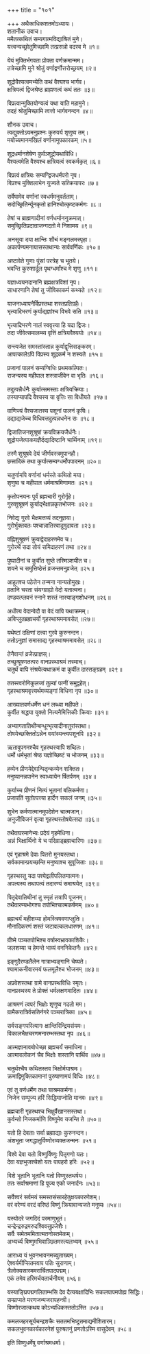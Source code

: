 +++
title = "१०१"

+++
अथैकाधिकशतमोऽध्यायः।  
शतानीक उवाच।  
ममैतत्कथितं सम्यगात्मविद्याश्रितं मुने।  
यत्त्वन्यच्छ्रोतुमिच्छामि तत्प्रसन्नो वदस्व मे ॥१॥

येयं मुक्तिर्भगवता प्रोक्ता वर्णक्रमान्मम।  
तत्रेच्छामि मुने श्रोतुं वर्णाद्वर्णोत्तरोच्छ्रयम् ॥२॥

शूद्रोवैश्यत्वमभ्येति कथं वैश्यश्च भार्गव।  
क्षत्रियत्वं द्विजश्रेष्ठ ब्राह्मणत्वं कथं ततः ॥३॥

विप्रत्वान्मुक्तियोग्यत्वं यथा याति महामुने।  
तदहं श्रोतुमिच्छामि त्वत्तो भार्गवनन्दन ॥४॥

शौनक उवाच।  
त्वद्युक्तोऽयमनुप्रश्नः कुरुवर्य शृणुष्व तम्।  
मयोच्यमानमखिलं वर्णानामुपकारकम् ॥५॥

शूद्रधर्मानशेषेण कुर्वञ्शूद्रोयथाविधि।  
वैश्यत्वमेति वैश्यश्च क्षत्रियत्वं स्वकर्मकृत् ॥६॥

विप्रत्वं क्षत्रियः सम्यग्द्विजधर्मपरो नृप।  
विप्रश्च मुक्तिलाभेन युज्यते सत्क्रियापरः ॥७॥

सर्वेषामेव वर्णानां स्वधर्ममनुवर्तताम्।  
सदोच्छ्रितिर्न्यूनकृतो हानिश्चोत्कृष्टकर्मणः ॥८॥

तेषां च ब्राह्मणादीनां वर्णधर्माननुक्रमात्।  
समुच्छ्रितिप्रदान्राजन्गदतो मे निशामय ॥९॥

अनसूया दया क्षान्तिः शौचं मङ्गलमस्पृहा।  
अकार्पण्यमनायासस्तथान्यः सार्ववर्णिकः ॥१०॥

अष्टावेते गुणाः पुंसां परत्रेह च भूतये।  
भवन्ति कुरुशार्दूल पृथग्धर्मांश्च मे शृणु ॥११॥

यज्ञाध्ययनदानानि ब्रह्मक्षत्रविशां नृप।  
साधारणानि तेषां तु जीविकाकर्म कथ्यते ॥१२॥

याजनाध्यापनैर्विप्रस्तथा शस्तप्रतिग्रहैः।  
भृत्यादिभरणं कुर्याद्यज्ञांश्च विभवे सति ॥१३॥

भृत्यादिभरणे नालं स्ववृत्त्या हि यदा द्विजः।  
तदा जीवेत्समालम्ब्य वृत्तिं क्षत्रियवैश्ययोः ॥१४॥

सन्त्यजेत समस्तांस्तान्न कुर्याद्वृत्तिसङ्करम्।  
आपत्कालेऽपि विप्रस्य शूद्रकर्म न शस्यते ॥१५॥

प्रजानां पालनं सम्यग्विधिः प्रथमकल्पितः।  
राजन्यस्य महीपाल शस्त्राजीवेन वा भृतिः ॥१६॥

तदुत्पन्नैर्धनैः कुर्यात्समस्ताः क्षत्रियक्रियाः।  
तस्याप्यापदि वैश्यस्य या वृत्तिः सा विधीयते ॥१७॥

वाणिज्यं वैश्यजातस्य पशूनां पालनं कृषिः।  
दद्याद्यजेच्च विधिवत्तदुत्पन्नधनेन सः ॥१८॥

द्विजातिजनशुश्रूषां क्रयविक्रयजैर्धनैः।  
शूद्रोयजेत्पाकयज्ञैर्दद्यादिष्टानि चार्थिनाम् ॥१९॥

तस्मै शुश्रूषवे देयं जीर्णवस्त्रमुपानहौ।  
छत्त्रादिकं तथा कुर्यात्सम्यग्धर्मोपपादनम् ॥२०॥

चतुर्णामपि वर्णानां धर्मस्ते कथितो मया।  
शृणुष्व च महीपाल धर्ममाश्रमिणामतः ॥२१॥

कृतोपनयनः पूर्वं ब्रह्मचारी गुरोर्गृहे।  
गुरुशुश्रूषणं कुर्याद्भैक्षान्नकृतभोजनः ॥२२॥

निवेद्य गुरवे भैक्षमत्तव्यं तदनुज्ञया।  
गुरोर्भुक्तवतः पश्चान्नातिस्वादुमुदावता ॥२३॥

वह्निशुश्रूषणं क्रुयाद्वेदाहरणमेव च।  
गुरोरर्थे सदा तोयं समिदाहरणं तथा ॥२४॥

पुष्पादीनां च कुर्वीत सुप्ते तस्मिञ्शयीत च।  
शयने च समुत्तिष्ठेत्तं व्रजन्तमनुव्रजेत् ॥२५॥

आहूतश्च पठेत्तेन तन्मना नान्यतोमुखः।  
व्रतानि चरता संयग्ग्राह्यो वेदो यतात्मना।  
दण्डवत्प्लवनं स्नाने शस्तं नास्याङ्गशोधनम् ॥२६॥

अधीत्य वेदान्वेदौ वा वेदं वापि यथाक्रमम्।  
अविप्लुतब्रह्मचर्यो गृहस्थाश्रममावसेत् ॥२७॥

यथेष्टां दक्षिणां दत्त्वा गुरवे कुरुनन्दन।  
ततोऽनुज्ञां समासाद्य गृहस्थाश्रममावसेत् ॥२८॥

तेनैवान्तं व्रजेत्प्राज्ञस्।  
तच्छुश्रूषणतत्परः वानप्रस्थाश्रमं तस्माच्।  
चतुर्थं वापि संश्रयेत्यथाक्रमं वा कुर्वीत दारसङ्ग्रहम् ॥२९॥

ततस्त्वरोगिकुलजां तुल्यां पत्नीं समुद्वहेत्।  
गृहस्थाश्रमवृत्त्यर्थमव्यङ्गां विधिना नृप ॥३०॥

आख्यातवर्णधर्मेण धनं लब्ध्वा महीपते।  
कुर्वीत श्रद्धया युक्तो नित्यनैमित्तिकीः क्रियाः ॥३१॥

अभ्यागतातिथीन्बन्धून्भृत्यादीनातुरांस्तथा।  
तोषयेच्छक्तितोऽन्नेन वयांस्यन्त्यपशूनपि ॥३२॥

ऋतावुपगमश्चैव गृहस्थस्यापि शब्दितः।  
धर्मो धर्मभृतां श्रेष्ठ यज्ञोच्छिष्टं च भोजनम् ॥३३॥

हव्येन प्रीणयेद्देवान्पितृन्कव्येन शक्तितः।  
मनुष्यानन्नपानेन स्वाध्यायेन र्षितर्पणम् ॥३४॥

कुर्याच्च प्रीणनं नित्यं भूतानां बलिकर्मणा।  
प्रजापतिं सुतोत्पत्त्या हार्देन सकलं जनम् ॥३५॥

शुभेन कर्मणात्मानमुपदेशेन चात्मजान्।  
अनुजीविजनं वृत्या गृहस्थस्तोषयेत्सदा ॥३६॥

तथैवापरमानेभ्यः प्रदेयं गृहमेधिना।  
अन्नं भिक्षार्थिनो ये च परिव्राड्ब्रह्मचारिणः ॥३७॥

एवं गृहाश्रमे देवाः पितरो मुनयस्तथा।  
सर्वकामान्प्रयच्छन्ति मनुष्याश्च सुपूजिताः ॥३८॥

गृहस्थस्तु यदा पश्येद्वलीपलितमात्मनः।  
अपत्यस्य तथापत्यं तदारण्यं समाश्रयेत् ॥३९॥

पितृदेवातिथीनां तु स्मृतं तत्रापि पूजनम्।  
तथैवारण्यभोगश्च तपोभिश्चात्मकर्षणम् ॥४०॥

ब्रह्मचर्यं महीशय्या होमस्त्रिषवणाप्लुतिः।  
मौनादिकरणं शस्तं जटावल्कलधारणम् ॥४१॥

ग्रीष्मे पञ्चतपोभिश्च वर्षास्वभ्रावकाशिकैः।  
जलशय्या च हेमन्ते भाव्यं वननिकेतनैः ॥४२॥

इङ्गुदैरण्डतैलेन गात्राभ्यङ्गानि चेष्यते।  
श्यामाकनीवारमयं फलमूलैश्च भोजनम् ॥४३॥

अप्रवेशस्तथा ग्रामे वानप्रस्थविधिः स्मृतः।  
वानप्रस्थस्य ते प्रोक्तं धर्मलक्षणमादितः ॥४४॥

आश्रमणं त्वपरं भिक्षोः शृणुष्व गदतो मम।  
ग्रामैकरात्रिर्वसतिर्नगरे पञ्चरात्रिका ॥४५॥

सर्वसङ्गपरित्यागः क्षान्तिरिन्द्रियसंयमः।  
विकालभैक्षचरणमनारम्भस्तथा नृप ॥४६॥

आत्मज्ञानावबोधेच्छा ब्रह्मचर्यं समाधिना।  
आत्मावलोकनं चैव भिक्षोः शस्तानि पार्थिव ॥४७॥

चतुर्थश्चैष कथितस्तव भिक्षोर्मयाश्रमः।  
क्रमाद्विमुक्तिकामानां पुरुषाणामयं विधिः ॥४८॥

एवं तु वर्णधर्मेण तथा चाश्रमकर्मना।  
निजेन सम्पूज्य हरिं सिद्धिमाप्नोति मानवः ॥४९॥

ब्रह्मचारी गृहस्थश्च भिक्षुर्वैखानसस्तथा।  
कुर्वन्तो निजकर्माणि विष्णुमेव यजन्ति ते ॥५०॥

यतो हि देवताः सर्वा ब्रह्माद्याः कुरुनन्दन।  
अंशभूता जगद्धातुर्विष्णोरव्यक्तजन्मनः ॥५१॥

विश्वे देवा यतो विष्णुर्विष्णुः पितृगणो यतः।  
देवा यज्ञभुजश्चेशो यतः पापहरो हरिः ॥५२॥

विशे भूतानि भूतानि यतो विष्णुस्तथर्षयः।  
ततः सर्वाश्रमाणां हि पूज्य एको जनार्दनः ॥५३॥

सर्वेश्वरं सर्वमयं समस्तसंसारहेतुक्षयकारणेशम्।  
वरं वरेण्यं वरदं वरिष्ठं विष्णुं क्रियावान्यजते मनुष्यः ॥५४॥

यस्योदरे जगदिदं परमाणुभूतं।  
चन्द्रेन्द्ररुद्रमरुदश्विवसुप्रजेशैः।  
सर्वैः समेतममितात्मतनोस्तमेकम्।  
अभ्यर्च्य विष्णुमभिवाञ्छितमस्त्यलभ्यम् ॥५५॥

आराध्य यं भुवनभावनमच्युताख्यम्।  
ऐश्वर्यमीप्सितमवाप पतिः सुराणाम्।  
त्रैलोक्यसारममरार्चितपादपद्मम्।  
एकं तमेव हरिमर्चयतार्चनीयम् ॥५६॥

यस्याङ्घ्रिपद्मगलिताम्भसि देव दैत्ययक्षादिभिः सकलपापमपोह्य सिद्धिः।  
सम्प्राप्यते मरणजन्मजरापहन्त्री।  
विष्णोरजात्कथय कोऽभ्यधिकस्ततोऽस्ति ॥५७॥

कमलजहरसूर्यचन्द्रशक्रैः सततमभिष्टुतमाद्यमीशितारम्।  
सकलभुवनकार्यकारनेशं पुरुषतनुं प्रणतोऽस्मि वासुदेवम् ॥५८॥

इति विष्णुधर्मेषु वर्णाश्रमधर्माः।  
